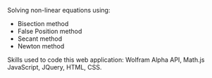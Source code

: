 Solving non-linear equations using:
- Bisection method
- False Position method
- Secant method
- Newton method

Skills used to code this web application: Wolfram Alpha API, Math.js JavaScript, JQuery, HTML, CSS.